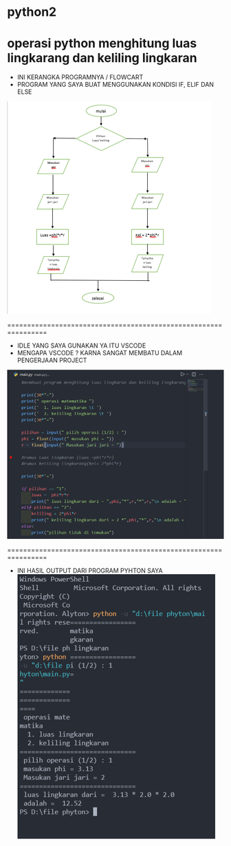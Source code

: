 # python2
operasi python menghitung luas lingkarang dan keliling lingkaran
================================================================


 * INI KERANGKA PROGRAMNYA / FLOWCART 
 * PROGRAM YANG SAYA BUAT MENGGUNAKAN KONDISI IF, ELIF DAN ELSE

![GAMBAR 1](ss/flowcart.PNG)

================================================================


* IDLE YANG SAYA GUNAKAN YA ITU VSCODE
* MENGAPA VSCODE ? KARNA SANGAT MEMBATU DALAM PENGERJAAN  PROJECT

![GAMBAR 2](ss/project.PNG)

================================================================

* INI HASIL OUTPUT DARI PROGRAM PYHTON SAYA
![GAMBAR 3](ss/output.PNG)






